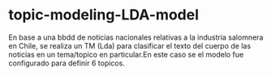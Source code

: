 # topic-modeling-LDA-model

En base a una bbdd de noticias nacionales relativas a la industria salomnera en Chile, se realiza un TM (Lda) para clasificar el texto del cuerpo de las noticias en un tema/topico en particular.En este caso se el modelo fue configurado para definir 6 topicos. 

